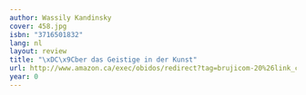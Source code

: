 ```yaml
---
author: Wassily Kandinsky
cover: 458.jpg
isbn: "3716501832"
lang: nl
layout: review
title: "\xDC\x9Cber das Geistige in der Kunst"
url: http://www.amazon.ca/exec/obidos/redirect?tag=brujicom-20%26link_code=xm2%26camp=2025%26creative=165953%26path=http://www.amazon.ca/gp/redirect.html%253fASIN=3716501832%2526tag=brujicom-20%2526lcode=xm2%2526cID=2025%2526ccmID=165953%2526location=/o/ASIN/3716501832%25253FSubscriptionId=0VJDVJ14KM0P0VXDCQ82
year: 0
---
```

